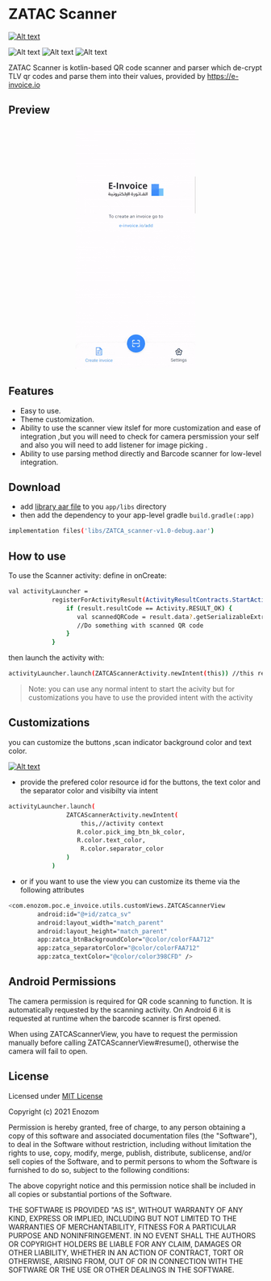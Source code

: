 # ZATAC Scanner
[![Alt text](https://i.postimg.cc/tgJTRK3t/logo.png)](https://e-invoice.io)

![Alt text](https://img.shields.io/badge/Depedencies-up_to_date-<COLOR>)
![Alt text](https://img.shields.io/badge/Library_version-1.0.0-orange)
![Alt text](https://img.shields.io/badge/Framework-Android-<COLOR>)

ZATAC Scanner is kotlin-based QR code scanner and parser which de-crypt TLV qr codes and parse them into their values, provided by https://e-invoice.io 

## Preview
<p align="center">      
    <a href="https://e-invoice.io"><img src="./preview/ZATCA%20scanner%20demo.gif" alt="https://e-invoice.io"></a>
</p>


## Features

- Easy to use.
- Theme customization.
- Ability to use the scanner view itslef for more customization and ease of integration ,but you will need to check for camera persmission your self and also you will need to add listener for image picking .
- Ability to use parsing method directly and Barcode scanner for low-level integration.

## Download
- add [library aar file] to you ``app/libs`` directory 
- then add the dependency to your app-level gradle ``build.gradle(:app)``
```sh
implementation files('libs/ZATCA_scanner-v1.0-debug.aar')
```
## How to use
To use the Scanner activity:
define in onCreate:
```sh
val activityLauncher =
            registerForActivityResult(ActivityResultContracts.StartActivityForResult()) { result ->
                if (result.resultCode == Activity.RESULT_OK) {
                   val scannedQRCode = result.data?.getSerializableExtra(ZATCAScannerActivity.ZATCA_BILL_INFO) as? ZATCAQRCode)
                   //Do something with scanned QR code
                }
            }
```
then launch the activity with:
```sh
activityLauncher.launch(ZATCAScannerActivity.newIntent(this)) //this refers to activity context
```
> Note: you can use any normal intent to start the acivity but for customizations you have to use the provided intent with the activity
## Customizations
you can customize the buttons ,scan indicator background color and text color.

[![Alt text](https://i.postimg.cc/Kzgk2SN1/Screen-Shot-2022-01-17-at-3-03-23-PM.png)](/)

- provide the prefered color resource id for the buttons, the text color and the separator color and visibilty via intent
```sh
activityLauncher.launch(
                ZATCAScannerActivity.newIntent(
                    this,//activity context
                   R.color.pick_img_btn_bk_color,
                   R.color.text_color,
                    R.color.separator_color
                )
            )
```
- or if you want to use the view you can customize its theme via the following attributes 
```sh
<com.enozom.poc.e_invoice.utils.customViews.ZATCAScannerView
        android:id="@+id/zatca_sv"
        android:layout_width="match_parent"
        android:layout_height="match_parent"
        app:zatca_btnBackgroundColor="@color/colorFAA712"
        app:zatca_separatorColor="@color/colorFAA712"
        app:zatca_textColor="@color/color398CFD" />
```

## Android Permissions

The camera permission is required for QR code scanning to function. It is automatically requested by the scanning activity. On Android 6 it is requested at runtime when the barcode scanner is first opened.

When using ZATCAScannerView, you have to request the permission manually before calling ZATCAScannerView#resume(), otherwise the camera will fail to open.

## License
Licensed under [MIT License]

Copyright (c) 2021 Enozom

Permission is hereby granted, free of charge, to any person obtaining a copy of this software and associated documentation files (the "Software"), to deal in the Software without restriction, including without limitation the rights to use, copy, modify, merge, publish, distribute, sublicense, and/or sell copies of the Software, and to permit persons to whom the Software is furnished to do so, subject to the following conditions:

The above copyright notice and this permission notice shall be included in all copies or substantial portions of the Software.

THE SOFTWARE IS PROVIDED "AS IS", WITHOUT WARRANTY OF ANY KIND, EXPRESS OR IMPLIED, INCLUDING BUT NOT LIMITED TO THE WARRANTIES OF MERCHANTABILITY, FITNESS FOR A PARTICULAR PURPOSE AND NONINFRINGEMENT. IN NO EVENT SHALL THE AUTHORS OR COPYRIGHT HOLDERS BE LIABLE FOR ANY CLAIM, DAMAGES OR OTHER LIABILITY, WHETHER IN AN ACTION OF CONTRACT, TORT OR OTHERWISE, ARISING FROM, OUT OF OR IN CONNECTION WITH THE SOFTWARE OR THE USE OR OTHER DEALINGS IN THE SOFTWARE.



[MIT License]:<https://opensource.org/licenses/MIT>
[library aar file]:<./library%20file/>
